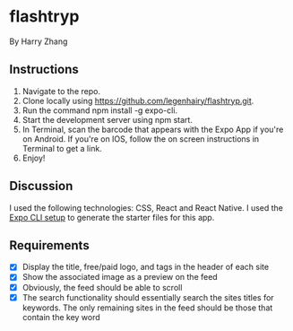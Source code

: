 # flashtryp

By Harry Zhang

## Instructions

1. Navigate to the repo.
2. Clone locally using https://github.com/legenhairy/flashtryp.git.
3. Run the command npm install -g expo-cli.
4. Start the development server using npm start.
5. In Terminal, scan the barcode that appears with the Expo App if you're on Android. If you're on IOS, follow the on screen instructions in Terminal to get a link.
6. Enjoy!

## Discussion

I used the following technologies: CSS, React and React Native. I used the [Expo CLI setup](https://facebook.github.io/react-native/docs/getting-started) to generate the starter files for this app. 

## Requirements

-[x] Display the title, free/paid logo, and tags in the header of each site
-[x] Show the associated image as a preview on the feed
-[x] Obviously, the feed should be able to scroll
-[x] The search functionality should essentially search the sites titles for keywords. The only remaining sites in the feed should be those that contain the key word
